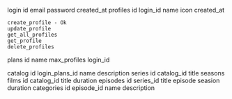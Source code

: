 login
    id
    email
    password
    created_at
profiles
    id
    login_id
    name
    icon
    created_at

    create_profile - Ok
    update_profile
    get_all_profiles
    get_profile
    delete_profiles


plans
    id
    name
    max_profiles
    login_id



catalog
    id
    login_plans_id
    name
    description
series
    id
    catalog_id
    title
    seasons
films
    id
    catalog_id
    title
    duration
episodes
    id
    series_id
    title
    episode
    seasion
    duration
categories
    id
    episode_id
    name
    description